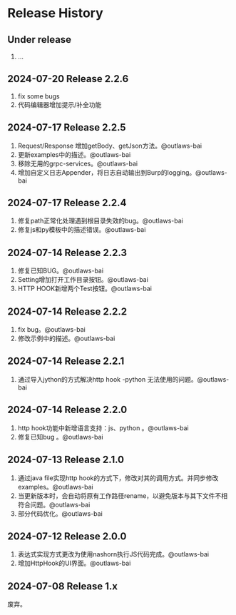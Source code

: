 # Release History

## Under release

1. ...

## 2024-07-20 Release 2.2.6

1. fix some bugs
2. 代码编辑器增加提示/补全功能

## 2024-07-17 Release 2.2.5

1. Request/Response 增加getBody、getJson方法。@outlaws-bai
2. 更新examples中的描述。@outlaws-bai
3. 移除无用的grpc-services。@outlaws-bai
4. 增加自定义日志Appender，将日志自动输出到Burp的logging。@outlaws-bai

## 2024-07-17 Release 2.2.4

1. 修复path正常化处理遇到根目录失效的bug。@outlaws-bai
2. 修复js和py模板中的描述错误。@outlaws-bai

## 2024-07-14 Release 2.2.3

1. 修复已知BUG。@outlaws-bai
2. Setting增加打开工作目录按钮。@outlaws-bai
3. HTTP HOOK新增两个Test按钮。@outlaws-bai

## 2024-07-14 Release 2.2.2

1. fix bug。@outlaws-bai
2. 修改示例中的描述。@outlaws-bai

## 2024-07-14 Release 2.2.1

1. 通过导入jython的方式解决http hook -python 无法使用的问题。@outlaws-bai

## 2024-07-14 Release 2.2.0

1. http hook功能中新增语言支持：js、python 。@outlaws-bai
2. 修复已知bug 。@outlaws-bai

## 2024-07-13 Release 2.1.0

1. 通过java file实现http hook的方式下，修改对其的调用方式。并同步修改examples。@outlaws-bai
2. 当更新版本时，会自动将原有工作路径rename，以避免版本与其下文件不相符合问题。@outlaws-bai
3. 部分代码优化。@outlaws-bai

## 2024-07-12 Release 2.0.0

1. 表达式实现方式更改为使用nashorn执行JS代码完成。@outlaws-bai
2. 增加HttpHook的UI界面。@outlaws-bai

## 2024-07-08 Release 1.x

废弃。
